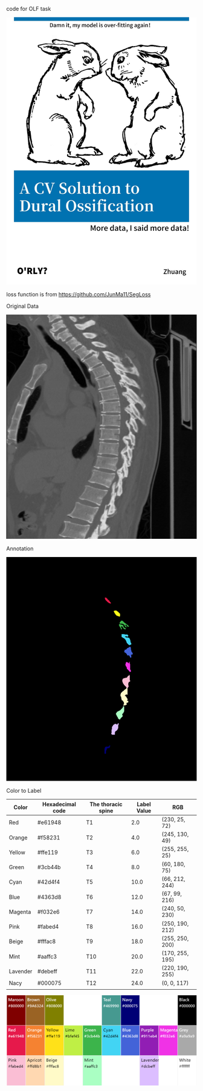 code for OLF task

![Cover](https://github.com/riverback/OLF-toolkit/blob/main/presentation/A%20CV%20Solution%20to%20Dural%20ossification.jfif)

loss function is from https://github.com/JunMa11/SegLoss

Original Data

![CT data](https://github.com/riverback/OLF-toolkit/blob/main/presentation/raw_data_vis.png)

Annotation

![Annotation](https://github.com/riverback/OLF-toolkit/blob/main/presentation/nii_label_vis.png)

Color to Label

| Color    | Hexadecimal code | The thoracic spine | Label Value | RGB             |
| -------- | ---------------- | ------------------ | ----------- | --------------- |
| Red      | #e61948          | T1                 | 2.0         | (230, 25, 72)   |
| Orange   | #f58231          | T2                 | 4.0         | (245, 130, 49)  |
| Yellow   | #ffe119          | T3                 | 6.0         | (255, 255, 25)  |
| Green    | #3cb44b          | T4                 | 8.0         | (60, 180, 75)   |
| Cyan     | #42d4f4          | T5                 | 10.0        | (66, 212, 244)  |
| Blue     | #4363d8          | T6                 | 12.0        | (67, 99, 216)   |
| Magenta  | #f032e6          | T7                 | 14.0        | (240, 50, 230)  |
| Pink     | #fabed4          | T8                 | 16.0        | (250, 190, 212) |
| Beige    | #fffac8          | T9                 | 18.0        | (255, 250, 200) |
| Mint     | #aaffc3          | T10                | 20.0        | (170, 255, 195) |
| Lavender | #debeff          | T11                | 22.0        | (220, 190, 255) |
| Nacy     | #000075          | T12                | 24.0        | (0, 0, 117)     |
|          |                  |                    |             |                 |

![Color_to_label](https://github.com/riverback/OLF-toolkit/blob/main/presentation/color2label_vis.png)